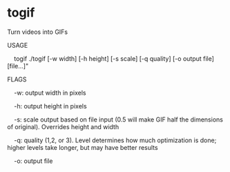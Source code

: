 # togif

Turn videos into GIFs

USAGE

&nbsp;&nbsp;&nbsp;&nbsp;togif ./togif [-w width] [-h height] [-s scale] [-q quality] [-o output file] [file...]"

FLAGS

&nbsp;&nbsp;&nbsp;&nbsp;-w: output width in pixels

&nbsp;&nbsp;&nbsp;&nbsp;-h: output height in pixels

&nbsp;&nbsp;&nbsp;&nbsp;-s: scale output based on file input (0.5 will make GIF half the dimensions of original). Overrides height and width

&nbsp;&nbsp;&nbsp;&nbsp;-q: quality (1,2, or 3). Level determines how much optimization is done; higher levels take longer, but may have better results

&nbsp;&nbsp;&nbsp;&nbsp;-o: output file
